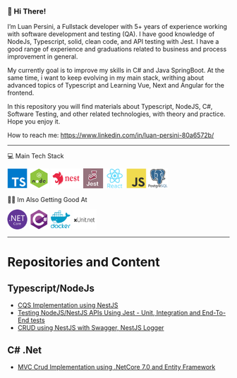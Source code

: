 ### 👋 Hi There!

I’m Luan Persini, a Fullstack developer with 5+ years of experience working with software development and testing (QA). I have good knowledge of NodeJs, Typescript, solid, clean code, and API testing with Jest. I have a good range of experience and graduations related to business and process improvement in general.

My currently goal is to improve my skills in C# and Java SpringBoot. At the same time, i want to keep evolving in my main stack, writhing about advanced topics of Typescript and Learning Vue, Next and Angular for the frontend.

In this repository you will find materials about Typescript, NodeJS, C#, Software Testing, and other related technologies, with theory and practice. Hope you enjoy it.

How to reach me: https://www.linkedin.com/in/luan-persini-80a6572b/

---
💻 Main Tech Stack

<img src="https://github.com/devicons/devicon/blob/master/icons/typescript/typescript-original.svg" alt="Typescript" width="45" height="45" /> <img src="nodejs.png" alt="NodeJs" width="45" height="45" /> <img src="nestjs.png" alt="NestJs" width="70" height="45" /> <img src="jest.png" alt="JestJs" width="45" height="45" /> <img src="https://github.com/devicons/devicon/blob/master/icons/react/react-original-wordmark.svg" alt="ReactJs" width="45" height="45" /> <img src="https://github.com/devicons/devicon/blob/master/icons/javascript/javascript-original.svg" alt="JavaScript logo" width="45" height="45" /> <img src="https://github.com/devicons/devicon/blob/master/icons/postgresql/postgresql-original-wordmark.svg" alt="PostgreSQL" width="45" height="45" />

:student: Im Also Getting Good At

<img src="https://github.com/devicons/devicon/blob/master/icons/dotnetcore/dotnetcore-original.svg" alt="dotnet logo" width="45" height="45" /> <img src="https://github.com/devicons/devicon/blob/master/icons/csharp/csharp-original.svg" alt="csharp logo" width="45" height="45" /> <img src="https://github.com/devicons/devicon/blob/master/icons/docker/docker-plain-wordmark.svg" alt="docker" width="45" height="45" /> <img src="xunit.png" alt="xunit" width="55" height="45" />

---

# Repositories and Content

## Typescript/NodeJs

- [CQS Implementation using NestJS](https://github.com/luanpersini/nodejs-nestjs-cqs)
- [Testing NodeJS/NestJS APIs Using Jest - Unit, Integration and End-To-End tests](https://github.com/luanpersini/tests-node-backend-tests-using-jest-typescript)
- [CRUD using NestJS with Swagger, NestJS Logger](https://github.com/luanpersini/venturus-backend-printer-challange)


## C# .Net

- [MVC Crud Implementation using .NetCore 7.0 and Entity Framework](https://github.com/luanpersini/dotnet-mvc-saleswebmvc)

